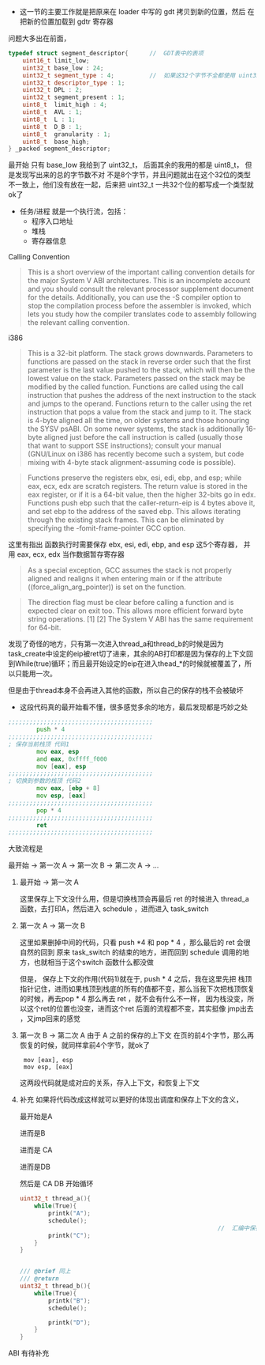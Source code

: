 + 这一节的主要工作就是把原来在 loader 中写的 gdt 拷贝到新的位置，然后 在把新的位置加载到 gdtr 寄存器

问题大多出在前面，


```cpp
typedef struct segment_descriptor{      //  GDT表中的表项
    uint16_t limit_low;
    uint32_t base_low : 24;
    uint32_t segment_type : 4;          //  如果这32个字节不全都使用 uint32_t 会出问题
    uint32_t descriptor_type : 1;
    uint32_t DPL : 2;
    uint32_t segment_present : 1;
    uint8_t  limit_high : 4;
    uint8_t  AVL : 1;
    uint8_t  L : 1;
    uint8_t  D_B : 1;
    uint8_t  granularity : 1;
    uint8_t  base_high;
} _packed segment_descriptor;

```

最开始 只有 base_low 我给到了 uint32_t， 后面其余的我用的都是 uint8_t， 但是发现写出来的总的字节数不对 不是8个字节，并且问题就出在这个32位的类型不一致上，他们没有放在一起，后来把 uint32_t 一共32个位的都写成一个类型就ok了



+ 任务/进程 就是一个执行流，包括：
  + 程序入口地址
  + 堆栈
  + 寄存器信息


Calling Convention

> This is a short overview of the important calling convention details for the major System V ABI architectures. This is an incomplete account and you should consult the relevant processor supplement document for the details. Additionally, you can use the -S compiler option to stop the compilation process before the assembler is invoked, which lets you study how the compiler translates code to assembly following the relevant calling convention.

i386

> This is a 32-bit platform. The stack grows downwards. Parameters to functions are passed on the stack in reverse order such that the first parameter is the last value pushed to the stack, which will then be the lowest value on the stack. Parameters passed on the stack may be modified by the called function. Functions are called using the call instruction that pushes the address of the next instruction to the stack and jumps to the operand. Functions return to the caller using the ret instruction that pops a value from the stack and jump to it. The stack is 4-byte aligned all the time, on older systems and those honouring the SYSV psABI. On some newer systems, the stack is additionally 16-byte aligned just before the call instruction is called (usually those that want to support SSE instructions); consult your manual (GNU/Linux on i386 has recently become such a system, but code mixing with 4-byte stack alignment-assuming code is possible).

> Functions preserve the registers ebx, esi, edi, ebp, and esp; while eax, ecx, edx are scratch registers. The return value is stored in the eax register, or if it is a 64-bit value, then the higher 32-bits go in edx. Functions push ebp such that the caller-return-eip is 4 bytes above it, and set ebp to the address of the saved ebp. This allows iterating through the existing stack frames. This can be eliminated by specifying the -fomit-frame-pointer GCC option.

这里有指出 函数执行时需要保存 ebx, esi, edi, ebp, and esp 这5个寄存器， 并用 eax, ecx, edx 当作数据暂存寄存器

> As a special exception, GCC assumes the stack is not properly aligned and realigns it when entering main or if the attribute ((force_align_arg_pointer)) is set on the function.

> The direction flag must be clear before calling a function and is expected clear on exit too. This allows more efficient forward byte string operations. [1] [2] The System V ABI has the same requirement for 64-bit.




发现了奇怪的地方，只有第一次进入thread_a和thread_b的时候是因为task_create中设定的eip被ret切了进来，其余的AB打印都是因为保存的上下文回到While(true)循环；而且最开始设定的eip在进入thead_*的时候就被覆盖了，所以只能用一次。

但是由于thread本身不会再进入其他的函数，所以自己的保存的栈不会被破坏

+ 这段代码真的最开始看不懂，很多感觉多余的地方，最后发现都是巧妙之处


```asm
;;;;;;;;;;;;;;;;;;;;;;;;;;;;;;;;;;;;;;;;;
        push * 4
;;;;;;;;;;;;;;;;;;;;;;;;;;;;;;;;;;;;;;;;;
; 保存当前栈顶 代码1
        mov eax, esp
        and eax, 0xffff_f000    
        mov [eax], esp          
;;;;;;;;;;;;;;;;;;;;;;;;;;;;;;;;;;;;;;;;;
; 切换到参数的栈顶 代码2
        mov eax, [ebp + 8]      
        mov esp, [eax]          
;;;;;;;;;;;;;;;;;;;;;;;;;;;;;;;;;;;;;;;;;
        pop * 4
;;;;;;;;;;;;;;;;;;;;;;;;;;;;;;;;;;;;;;;;;        
        ret
;;;;;;;;;;;;;;;;;;;;;;;;;;;;;;;;;;;;;;;;;
```
        
                              
大致流程是 

最开始 -> 第一次 A -> 第一次 B -> 第二次 A -> ...


1. 最开始 -> 第一次 A

    这里保存上下文没什么用，但是切换栈顶会再最后 ret 的时候进入 thread_a 函数，去打印A，然后进入 schedule ，进而进入 task_switch


2. 第一次 A -> 第一次 B

    这里如果删掉中间的代码，只看 push *4 和 pop * 4 ，那么最后的 ret 会很自然的回到 原来 task_switch 的结束的地方，进而回到
    schedule 调用的地方，也就相当于这个switch 函数什么都没做
    
    但是， 保存上下文的作用(代码1)就在于, push * 4 之后，我在这里先把 栈顶指针记住，进而如果栈顶到栈底的所有的值都不变，那么当我下次把栈顶恢复的时候，再去pop * 4
    那么再去 ret ，就不会有什么不一样， 因为栈没变，所以这个ret的位置也没变，进而这个ret 后面的流程都不变，其实挺像 jmp出去 ，又jmp回来的感觉

3. 第一次 B -> 第二次 A
    由于 A 之前的保存的上下文 在页的前4个字节，那么再恢复的时候，就同样拿前4个字节，就ok了

        mov [eax], esp  
        mov esp, [eax]  

    这两段代码就是成对应的关系，存入上下文，和恢复上下文


4. 补充
    如果将代码改成这样就可以更好的体现出调度和保存上下文的含义，

    最开始是A

    进而是B

    进而是 CA

    进而是DB

    然后是 CA DB 开始循环
    ``` cpp
    uint32_t thread_a(){
        while(True){
            printk("A");
            schedule();
                                                            //  汇编中保存的上下文，1 执行完之后 回到 2 
            printk("C");
        }
    }


    /// @brief 同上
    /// @return 
    uint32_t thread_b(){
        while(True){
            printk("B");
            schedule();

            printk("D");
        }
    }
    ```

  
ABI 有待补充